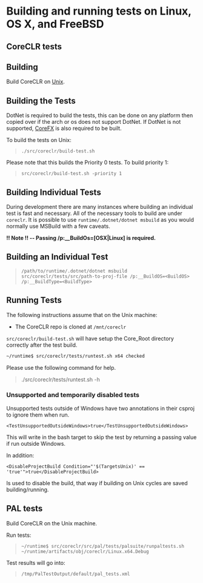 Building and running tests on Linux, OS X, and FreeBSD
======================================================

CoreCLR tests
-------------

## Building

Build CoreCLR on [Unix](https://github.com/dotnet/coreclr/blob/master/Documentation/building/linux-instructions.md).

## Building the Tests

DotNet is required to build the tests, this can be done on any platform then copied over if the arch or os does not support DotNet. If DotNet is not supported, [CoreFX](https://github.com/dotnet/corefx/blob/master/Documentation/building/unix-instructions.md) is also required to be built.

To build the tests on Unix:

> `./src/coreclr/build-test.sh`

Please note that this builds the Priority 0 tests. To build priority 1:

> `src/coreclr/build-test.sh -priority 1`

## Building Individual Tests

During development there are many instances where building an individual test is fast and necessary. All of the necessary tools to build are under `coreclr`. It is possible to use `runtime/.dotnet/dotnet msbuild` as you would normally use MSBuild with a few caveats.

**!! Note !! -- Passing /p:__BuildOs=[OSX|Linux] is required.**

## Building an Individual Test

>`/path/to/runtime/.dotnet/dotnet msbuild src/coreclr/tests/src/path-to-proj-file /p:__BuildOS=<BuildOS> /p:__BuildType=<BuildType>`

## Running Tests

The following instructions assume that on the Unix machine:
- The CoreCLR repo is cloned at `/mnt/coreclr`

`src/coreclr/build-test.sh` will have setup the Core_Root directory correctly after the test build.

```bash
~/runtime$ src/coreclr/tests/runtest.sh x64 checked
```

Please use the following command for help.

>./src/coreclr/tests/runtest.sh -h

### Unsupported and temporarily disabled tests

Unsupported tests outside of Windows have two annotations in their csproj to
ignore them when run.

```
<TestUnsupportedOutsideWindows>true</TestUnsupportedOutsideWindows>
```

This will write in the bash target to skip the test by returning a passing value if run outside Windows.

In addition:
```
<DisableProjectBuild Condition="'$(TargetsUnix)' == 'true'">true</DisableProjectBuild>
```

Is used to disable the build, that way if building on Unix cycles are saved building/running.

PAL tests
---------

Build CoreCLR on the Unix machine.

Run tests:

> `~/runtime$ src/coreclr/src/pal/tests/palsuite/runpaltests.sh ~/runtime/artifacts/obj/coreclr/Linux.x64.Debug`

Test results will go into:

> `/tmp/PalTestOutput/default/pal_tests.xml`
